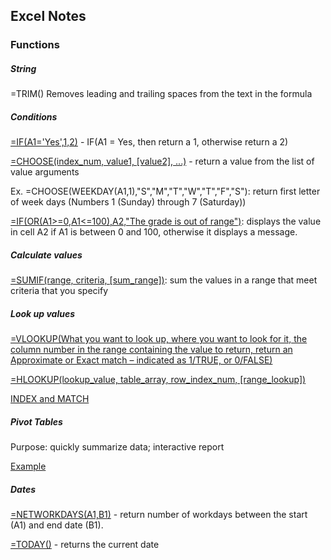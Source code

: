 ## Excel Notes

### Functions

##### String
=TRIM()
Removes leading and trailing spaces from the text in the formula

##### Conditions
[=IF(A1='Yes',1,2)](https://support.microsoft.com/en-us/office/if-function-69aed7c9-4e8a-4755-a9bc-aa8bbff73be2) - IF(A1 = Yes, then return a 1, otherwise return a 2)

[=CHOOSE(index_num, value1, [value2], ...)](https://support.microsoft.com/en-us/office/choose-function-fc5c184f-cb62-4ec7-a46e-38653b98f5bc) - return a value from the list of value arguments

Ex. =CHOOSE(WEEKDAY(A1,1),"S","M","T","W","T","F","S"): return first letter of week days (Numbers 1 (Sunday) through 7 (Saturday))

[=IF(OR(A1>=0,A1<=100),A2,"The grade is out of range")](https://support.microsoft.com/en-us/office/or-function-7d17ad14-8700-4281-b308-00b131e22af0): displays the value in cell A2 if A1 is between 0 and 100, otherwise it displays a message.

##### Calculate values

[=SUMIF(range, criteria, [sum_range])](https://support.microsoft.com/en-us/office/sumif-function-169b8c99-c05c-4483-a712-1697a653039b): sum the values in a range that meet criteria that you specify

##### Look up values
[=VLOOKUP(What you want to look up, where you want to look for it, the column number in the range containing the value to return, return an Approximate or Exact match – indicated as 1/TRUE, or 0/FALSE)](https://support.microsoft.com/en-us/office/vlookup-function-0bbc8083-26fe-4963-8ab8-93a18ad188a1)

[=HLOOKUP(lookup_value, table_array, row_index_num, [range_lookup])](https://support.microsoft.com/en-us/office/hlookup-function-a3034eec-b719-4ba3-bb65-e1ad662ed95f)

[INDEX and MATCH](https://exceljet.net/index-and-match)

##### Pivot Tables
Purpose: quickly summarize data; interactive report

[Example](https://exceljet.net/excel-pivot-tables)

##### Dates
[=NETWORKDAYS(A1,B1)](https://support.microsoft.com/en-us/office/networkdays-function-48e717bf-a7a3-495f-969e-5005e3eb18e7) - return number of workdays between the start (A1) and end date (B1).

[=TODAY()](https://exceljet.net/excel-functions/excel-today-function) - returns the current date
